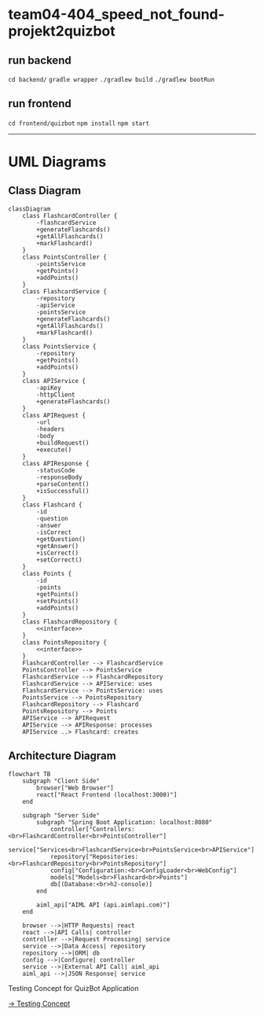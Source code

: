# team04-404_speed_not_found-projekt2quizbot

## run backend
```cd backend/```
```gradle wrapper```
```./gradlew build```
```./gradlew bootRun```

## run frontend
```cd frontend/quizbot```
```npm install```
```npm start```
___________________________________________________________________

# UML Diagrams

## Class Diagram
```mermaid
classDiagram
    class FlashcardController {
        -flashcardService
        +generateFlashcards()
        +getAllFlashcards()
        +markFlashcard()
    }
    class PointsController {
        -pointsService
        +getPoints()
        +addPoints()
    }
    class FlashcardService {
        -repository
        -apiService
        -pointsService
        +generateFlashcards()
        +getAllFlashcards()
        +markFlashcard()
    }
    class PointsService {
        -repository
        +getPoints()
        +addPoints()
    }
    class APIService {
        -apiKey
        -httpClient
        +generateFlashcards()
    }
    class APIRequest {
        -url
        -headers
        -body
        +buildRequest()
        +execute()
    }
    class APIResponse {
        -statusCode
        -responseBody
        +parseContent()
        +isSuccessful()
    }
    class Flashcard {
        -id
        -question
        -answer
        -isCorrect
        +getQuestion()
        +getAnswer()
        +isCorrect()
        +setCorrect()
    }
    class Points {
        -id
        -points
        +getPoints()
        +setPoints()
        +addPoints()
    }
    class FlashcardRepository {
        <<interface>>
    }
    class PointsRepository {
        <<interface>>
    }
    FlashcardController --> FlashcardService
    PointsController --> PointsService
    FlashcardService --> FlashcardRepository
    FlashcardService --> APIService: uses
    FlashcardService --> PointsService: uses
    PointsService --> PointsRepository
    FlashcardRepository --> Flashcard
    PointsRepository --> Points
    APIService --> APIRequest
    APIService --> APIResponse: processes
    APIService ..> Flashcard: creates
```

## Architecture Diagram
```mermaid
flowchart TB
    subgraph "Client Side"
        browser["Web Browser"]
        react["React Frontend (localhost:3000)"]
    end

    subgraph "Server Side"
        subgraph "Spring Boot Application: localhost:8080"
            controller["Controllers:<br>FlashcardController<br>PointsController"]
            service["Services<br>FlashcardService<br>PointsService<br>APIService"]
            repository["Repositories:<br>FlashcardRepository<br>PointsRepository"]
            config["Configuration:<br>ConfigLoader<br>WebConfig"]
            models["Models<br>Flashcard<br>Points"]
            db[(Database:<br>h2-console)]
        end

        aiml_api["AIML API (api.aimlapi.com)"]
    end

    browser -->|HTTP Requests| react
    react -->|API Calls| controller
    controller -->|Request Processing| service
    service -->|Data Access| repository
    repository -->|ORM| db
    config -->|Configure| controller
    service -->|External API Call| aiml_api
    aiml_api -->|JSON Response| service
```
Testing Concept for QuizBot Application

[-> Testing Concept](Testing_Concept.md)
